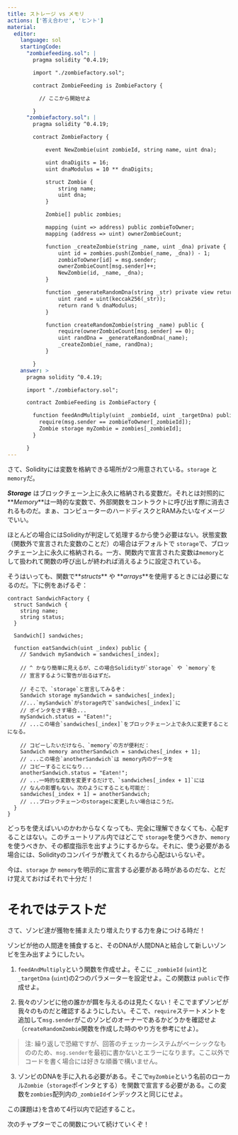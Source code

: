 ```yaml
---
title: ストレージ vs メモリ
actions: ['答え合わせ', 'ヒント']
material:
  editor:
    language: sol
    startingCode:
      "zombiefeeding.sol": |
        pragma solidity ^0.4.19;

        import "./zombiefactory.sol";

        contract ZombieFeeding is ZombieFactory {

          // ここから開始せよ

        }
      "zombiefactory.sol": |
        pragma solidity ^0.4.19;

        contract ZombieFactory {

            event NewZombie(uint zombieId, string name, uint dna);

            uint dnaDigits = 16;
            uint dnaModulus = 10 ** dnaDigits;

            struct Zombie {
                string name;
                uint dna;
            }

            Zombie[] public zombies;

            mapping (uint => address) public zombieToOwner;
            mapping (address => uint) ownerZombieCount;

            function _createZombie(string _name, uint _dna) private {
                uint id = zombies.push(Zombie(_name, _dna)) - 1;
                zombieToOwner[id] = msg.sender;
                ownerZombieCount[msg.sender]++;
                NewZombie(id, _name, _dna);
            }

            function _generateRandomDna(string _str) private view returns (uint) {
                uint rand = uint(keccak256(_str));
                return rand % dnaModulus;
            }

            function createRandomZombie(string _name) public {
                require(ownerZombieCount[msg.sender] == 0);
                uint randDna = _generateRandomDna(_name);
                _createZombie(_name, randDna);
            }

        }
    answer: >
      pragma solidity ^0.4.19;

      import "./zombiefactory.sol";

      contract ZombieFeeding is ZombieFactory {

        function feedAndMultiply(uint _zombieId, uint _targetDna) public {
          require(msg.sender == zombieToOwner[_zombieId]);
          Zombie storage myZombie = zombies[_zombieId];
        }

      }
---
```


さて、Solidityには変数を格納できる場所が2つ用意されている。`storage` と`memory`だ。

**_Storage_** はブロックチェーン上に永久に格納される変数だ。それとは対照的に**_Memory_**は一時的な変数で、外部関数をコントラクトに呼び出す際に消去されるものだ。まぁ、コンピューターのハードディスクとRAMみたいなイメージでいい。

ほとんどの場合にはSolidityが判定して処理するから使う必要はない。状態変数（関数外で宣言された変数のことだ）の場合はデフォルトで `storage`で、ブロックチェーン上に永久に格納される。一方、関数内で宣言された変数は`memory`として扱われて関数の呼び出しが終われば消えるように設定されている。

そうはいっても、関数で**_structs_** や **_arrays_**を使用するときには必要になるのだ。下に例をあげるぞ：

```
contract SandwichFactory {
  struct Sandwich {
    string name;
    string status;
  }

  Sandwich[] sandwiches;

  function eatSandwich(uint _index) public {
    // Sandwich mySandwich = sandwiches[_index];

    // ^ かなり簡単に見えるが、この場合Solidityが`storage` や `memory`を
    // 宣言するように警告が出るはずだ。
 
    // そこで、`storage`と宣言してみるぞ：
    Sandwich storage mySandwich = sandwiches[_index];
    //...`mySandwich`がstorage内で`sandwiches[_index]`に
    // ポインタをさす場合...
    mySandwich.status = "Eaten!";
    // ...この場合`sandwiches[_index]`をブロックチェーン上で永久に変更することになる。

    // コピーしたいだけなら、`memory`の方が便利だ：
    Sandwich memory anotherSandwich = sandwiches[_index + 1];
    // ...この場合`anotherSandwich`は memory内のデータを
    // コピーすることになり...
    anotherSandwich.status = "Eaten!";
    // ...一時的な変数を変更するだけで、`sandwiches[_index + 1]`には
    // なんの影響もない。次のようにすることも可能だ： 
    sandwiches[_index + 1] = anotherSandwich;
    // ...ブロックチェーンのstorageに変更したい場合はこうだ。
  }
}
```

どっちを使えばいいのかわからなくなっても、完全に理解できなくても、心配することはない。このチュートリアル内ではどこで `storage`を使うべきか、`memory`を使うべきか、その都度指示を出すようにするからな。それに、使う必要がある場合には、Solidityのコンパイラが教えてくれるから心配はいらないぞ。

今は、`storage` か `memory`を明示的に宣言する必要がある時があるのだな、とだけ覚えておけばそれで十分だ！

# それではテストだ

さて、ゾンビ達が獲物を捕まえたり増えたりする力を身につける時だ！

ゾンビが他の人間達を捕食すると、そのDNAが人間DNAと結合して新しいゾンビを生み出すようにしたい。

1. `feedAndMultiply`という関数を作成せよ。そこに `_zombieId` (`uint`)と `_targetDna` (`uint`)の2つのパラメーターを設定せよ。この関数は `public`で作成せよ。

2. 我々のゾンビに他の誰かが餌を与えるのは見たくない！そこでまずゾンビが我々のものだと確認するようにしたい。そこで、`require`ステートメントを追加して`msg.sender`がこのゾンビのオーナーであるかどうかを確認せよ（`createRandomZombie`関数を作成した時のやり方を参考にせよ）。

 > 注: 繰り返しで恐縮ですが、回答のチェッカーシステムがベーシックなもののため、`msg.sender`を最初に書かないとエラーになります。ここ以外でコードを書く場合には好きな順番で構いません。

3. ゾンビのDNAを手に入れる必要がある。そこで`myZombie`という名前のローカル`Zombie`（`storage`ポインタとする）を関数で宣言する必要がある。この変数を`zombies`配列内の`_zombieId`インデックスと同じにせよ。

この課題は`}`を含めて4行以内で記述すること。

次のチャプターでこの関数について続けていくぞ！

